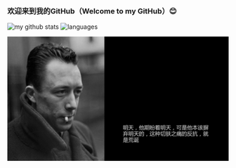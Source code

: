 ### 欢迎来到我的GitHub（Welcome to my GitHub）😊

<p align="left">
    <img src="https://github-readme-stats.vercel.app/api?username=mikusugar&show_icons=true&theme=tokyonight" alt="my github stats" width="420"/>&nbsp;<img src="https://github-readme-stats.vercel.app/api/top-langs/?username=mikusugar&layout=compact&theme=tokyonight" alt="languages" height="167">
</p>


![tomorrow](img/tomorrow.jpg)
